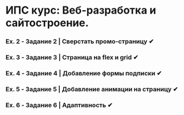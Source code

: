 # ИПС курс: Веб-разработка и сайтостроение. 
### Ex. 2 - Задание 2 | Сверстать промо-страницу ✔
### Ex. 3 - Задание 3 | Страница на flex и grid ✔
### Ex. 4 - Задание 4 | Добавление формы подписки ✔
### Ex. 5 - Задание 5 | Добавление анимации на страницу ✔
### Ex. 6 - Задание 6 | Адаптивность ✔
